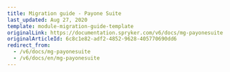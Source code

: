 ```yaml
---
title: Migration guide - Payone Suite
last_updated: Aug 27, 2020
template: module-migration-guide-template
originalLink: https://documentation.spryker.com/v6/docs/mg-payonesuite
originalArticleId: 6c8c1e82-adf2-4852-9628-405770690dd6
redirect_from:
  - /v6/docs/mg-payonesuite
  - /v6/docs/en/mg-payonesuite
---
```



